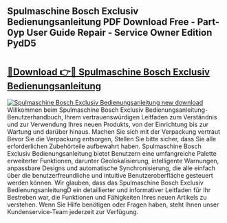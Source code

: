## Spulmaschine Bosch Exclusiv Bedienungsanleitung PDF Download Free - Part-0yp User Guide Repair - Service Owner Edition PydD5

# <h2><a href="http://df25x6.blite.top/?on=Spulmaschine+Bosch+Exclusiv+Bedienungsanleitung">🔗Download 👉🔴 Spulmaschine Bosch Exclusiv Bedienungsanleitung</a></h2>

[![Spulmaschine Bosch Exclusiv Bedienungsanleitung new download](https://i.imgur.com/lujVjoI.png)](http://df25x6.blite.top/?on=Spulmaschine+Bosch+Exclusiv+Bedienungsanleitung)
Willkommen beim Spulmaschine Bosch Exclusiv Bedienungsanleitung-Benutzerhandbuch, Ihrem vertrauenswürdigen Leitfaden zum Verständnis und zur Verwendung Ihres neuen Produkts, von der Einrichtung bis zur Wartung und darüber hinaus. Machen Sie sich mit der Verpackung vertraut Bevor Sie die Verpackung entsorgen, Stellen Sie bitte sicher, dass Sie alle erforderlichen Zubehörteile aufbewahrt haben. Spulmaschine Bosch Exclusiv Bedienungsanleitung bietet Benutzern eine umfangreiche Palette erweiterter Funktionen, darunter Geolokalisierung, intelligente Warnungen, anpassbare Designs und automatische Synchronisierung, die alle einfach über die benutzerfreundliche und intuitive Benutzeroberfläche gesteuert werden können. Wir glauben, dass das Spulmaschine Bosch Exclusiv BedienungsanleitungD ein detaillierter und informativer Leitfaden für Ihr Bestreben war, die Funktionen und Fähigkeiten Ihres neuen Artikels zu verstehen. Wenn Sie Hilfe benötigen oder Fragen haben, steht Ihnen unser Kundenservice-Team jederzeit zur Verfügung.
